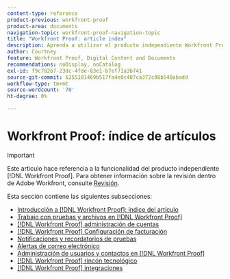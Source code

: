 ```yaml
---
content-type: reference
product-previous: workfront-proof
product-area: documents
navigation-topic: workfront-proof-navigation-topic
title: "Workfront Proof: article index"
description: Aprenda a utilizar el producto independiente Workfront Proof.
author: Courtney
feature: Workfront Proof, Digital Content and Documents
recommendations: noDisplay, noCatalog
exl-id: f9c782b7-23dc-4fde-83e1-b7ef71a3b741
source-git-commit: 6255181469b517fa4e0c487ca372c08b540abadd
workflow-type: tm+mt
source-wordcount: '70'
ht-degree: 0%

---
```


# Workfront Proof: índice de artículos

<!-- Audited: 12/2023 -->

>[!IMPORTANT]
>
>Este artículo hace referencia a la funcionalidad del producto independiente [!DNL Workfront Proof]. Para obtener información sobre la revisión dentro de Adobe Workfront, consulte [Revisión](../review-and-approve-work/proofing/proofing.md).

Esta sección contiene las siguientes subsecciones:

* [Introducción a [!DNL Workfront Proof]: índice del artículo](../workfront-proof/wp-getstarted/getting-started-with-workfront-proof.md)
* [Trabajo con pruebas y archivos en [!DNL Workfront Proof]](../workfront-proof/wp-work-proofsfiles/wp-work-proofs-files.md)
* [[!DNL Workfront Proof] administración de cuentas](../workfront-proof/wp-acct-admin/wp-account-admin.md)
* [[!DNL Workfront Proof] Configuración de facturación](../workfront-proof/wp-billingsettings/wp-billing-settings.md)
* [Notificaciones y recordatorios de pruebas](../workfront-proof/wp-emailsntfctns/wp-emails-and-notifications.md)
* [Alertas de correo electrónico](../workfront-proof/wp-emailsntfctns/email-alerts/email-alerts.md)
* [Administración de usuarios y contactos en [!DNL Workfront Proof]](../workfront-proof/wp-mnguserscontacts/manage-user-contacts.md)
* [[!DNL Workfront Proof] rincón tecnológico](../workfront-proof/wp-tech-corner/tech-corner.md)
* [[!DNL Workfront Proof] integraciones](../workfront-proof/wp-integrations/wp-integrations.md)
